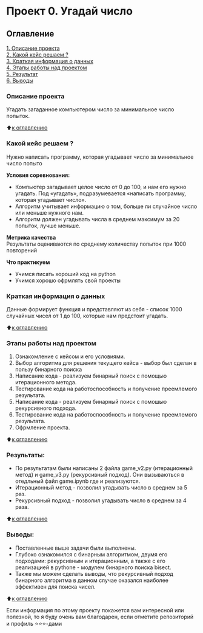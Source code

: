 # Проект 0. Угадай число

## Оглавление  
[1. Описание проекта](https://github.com/Serstefs/sfds/tree/main/Progect_0/README.md#Описание-проекта)  
[2. Какой кейс решаем ?](https://github.com/Serstefs/sfds/tree/main/Progect_0/README.md#Какой-кейс-решаем)  
[3. Краткая информация о данных](https://github.com/Serstefs/sfds/tree/main/Progect_0/README.md#Краткая-информация-о-данных)  
[4. Этапы работы над проектом](https://github.com/Serstefs/sfds/tree/main/Progect_0/README.md#Этапы-работы-над-проектом)  
[5. Результат](https://github.com/Serstefs/sfds/tree/main/Progect_0/README.md#Результат)    
[6. Выводы](https://github.com/Serstefs/sfds/tree/main/Progect_0/README.md#Выводы) 

### Описание проекта    
Угадать загаданное компьютером число за минимальное число попыток.

:arrow_up:[к оглавлению](https://github.com/Serstefs/sfds/tree/main/Progect_0/README.md#Оглавление)


### Какой кейс решаем ?    
Нужно написать программу, которая угадывает число за минимальное число попыто

**Условия соревнования:**  
- Компьютер загадывает целое число от 0 до 100, и нам его нужно угадать. Под «угадать», подразумевается «написать программу, которая угадывает число».
- Алгоритм учитывает информацию о том, больше ли случайное число или меньше нужного нам.
- Алгоритм должен угадывать числа в среднем максимум за 20 попыток, лучше меньше.

**Метрика качества**     
Результаты оцениваются по среднему количеству попыток при 1000 повторений

**Что практикуем**     
- Учимся писать хороший код на python
- Учимся хорошо офрмлять свой проекты

### Краткая информация о данных
Данные формирует функция и представляют из себя - список 1000 случайных чисел от 1 до 100, которые нам предстоит угадать.
  
:arrow_up:[к оглавлению](https://github.com/Serstefs/sfds/tree/main/Progect_0/README.md#Оглавление)


### Этапы работы над проектом  
1. Ознакомление с кейсом и его условиями. 
2. Выбор алгоритма для решения текущего кейса - выбор был сделан в пользу бинарного поиска
3. Написание кода - реализуем бинарный поиск с помощью итерационного метода.
4. Тестирование кода на работоспособность и получение преемлемого результата.
5. Написание кода - реализуем бинарный поиск с помошью рекурсивного подхода.
6. Тестирование кода на работоспособность и получение преемлемого результата.
7. Офрмление проекта.

:arrow_up:[к оглавлению](https://github.com/Serstefs/sfds/tree/main/Progect_0/README.md#Оглавление)


### Результаты:  
- По результатам были написаны 2 файла game_v2.py (итерационный метод) и game_v3.py (рекурсивный подход). Они вызываються в отедльный файл game.ipynb где и реализуются.
- Итерационный метод - позволил угадывать число в среднем за 5 раз.
- Рекурсивный подход - позволил угадывать число в среднем за 4 раза.  

:arrow_up:[к оглавлению](https://github.com/Serstefs/sfds/tree/main/Progect_0/README.md#Оглавление)


### Выводы:  
- Поставленные выше задачи были выполнены.
- Глубоко ознакомился с бинарным алгоритмом, двумя его подходами: рекурсивным и итерационным, а также с его реализацией в pythone - модулем бинарного поиска bisect.
- Также мы можем сделать выводы, что рекурсивный подход бинарного алгоритма в данном случае оказался наиболее эффективен для поиска чисел.

:arrow_up:[к оглавлению](https://github.com/Serstefs/sfds/tree/main/Progect_0/README.md#Оглавление)


Если информация по этому проекту покажется вам интересной или полезной, то я буду очень вам благодарен, если отметите репозиторий и профиль ⭐️⭐️⭐️-дами